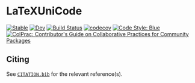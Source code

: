 # LaTeXUniCode

[![Stable](https://img.shields.io/badge/docs-stable-blue.svg)](https://Humans-of-Julia.github.io/LaTeXUniCode.jl/stable)
[![Dev](https://img.shields.io/badge/docs-dev-blue.svg)](https://Humans-of-Julia.github.io/LaTeXUniCode.jl/dev)
[![Build Status](https://github.com/Humans-of-Julia/LaTeXUniCode.jl/workflows/CI/badge.svg)](https://github.com/Humans-of-Julia/LaTeXUniCode.jl/actions)
[![codecov](https://codecov.io/gh/Humans-of-Julia/LaTeXUniCode.jl/branch/main/graph/badge.svg?token=xVp0ygx34J)](https://codecov.io/gh/Humans-of-Julia/LaTeXUniCode.jl)
[![Code Style: Blue](https://img.shields.io/badge/code%20style-blue-4495d1.svg)](https://github.com/invenia/BlueStyle)
[![ColPrac: Contributor's Guide on Collaborative Practices for Community Packages](https://img.shields.io/badge/ColPrac-Contributor's%20Guide-blueviolet)](https://github.com/SciML/ColPrac)

## Citing

See [`CITATION.bib`](CITATION.bib) for the relevant reference(s).
